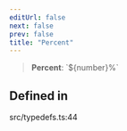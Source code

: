 ```yaml
---
editUrl: false
next: false
prev: false
title: "Percent"
---
```


> **Percent**: \`$\{number\}%\`

## Defined in

src/typedefs.ts:44

